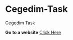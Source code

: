 # Cegedim-Task
Cegedim Task

**Go to a website** [Click Here](https://mostafaessam7.github.io/Cegedim-Task/)
